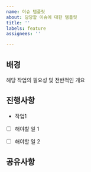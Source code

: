 ```yaml
---
name: 이슈 템플릿
about: 담당할 이슈에 대한 템플릿
title: ''
labels: feature
assignees: ''

---
```


## 배경

해당 작업의 필요성 및 전반적인 개요

## 진행사항

- 작업1
 - [ ] 해야할 일 1
 - [ ] 해야할 일 2


## 공유사항
